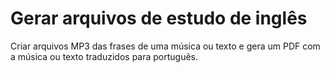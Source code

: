 # Gerar arquivos de estudo de inglês

Criar arquivos MP3 das frases de uma música ou texto e gera um PDF com a música ou texto traduzidos para português.
